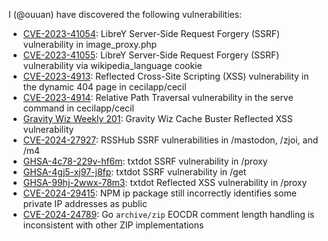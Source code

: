 I (@ouuan) have discovered the following vulnerabilities:

-   [CVE-2023-41054](https://nvd.nist.gov/vuln/detail/CVE-2023-41054): LibreY Server-Side Request Forgery (SSRF) vulnerability in image_proxy.php
-   [CVE-2023-41055](https://nvd.nist.gov/vuln/detail/CVE-2023-41055): LibreY Server-Side Request Forgery (SSRF) vulnerability via wikipedia_language cookie
-   [CVE-2023-4913](https://nvd.nist.gov/vuln/detail/CVE-2023-4913): Reflected Cross-Site Scripting (XSS) vulnerability in the dynamic 404 page in cecilapp/cecil
-   [CVE-2023-4914](https://nvd.nist.gov/vuln/detail/CVE-2023-4914): Relative Path Traversal vulnerability in the serve command in cecilapp/cecil
-   [Gravity Wiz Weekly 201](https://gravitywiz.com/gravity-wiz-weekly-201/): Gravity Wiz Cache Buster Reflected XSS vulnerability
-   [CVE-2024-27927](https://nvd.nist.gov/vuln/detail/CVE-2024-27927): RSSHub SSRF vulnerabilities in /mastodon, /zjoi, and /m4
-   [GHSA-4c78-229v-hf6m](https://github.com/TxtDot/txtdot/security/advisories/GHSA-4c78-229v-hf6m): txtdot SSRF vulnerability in /proxy
-   [GHSA-4gj5-xj97-j8fp](https://github.com/TxtDot/txtdot/security/advisories/GHSA-4gj5-xj97-j8fp): txtdot SSRF vulnerability in /get
-   [GHSA-99hj-2wwx-78m3](https://github.com/TxtDot/txtdot/security/advisories/GHSA-99hj-2wwx-78m3): txtdot Reflected XSS vulnerability in /proxy
-   [CVE-2024-29415](https://nvd.nist.gov/vuln/detail/CVE-2024-29415): NPM ip package still incorrectly identifies some private IP addresses as public
-   [CVE-2024-24789](https://nvd.nist.gov/vuln/detail/CVE-2024-24789): Go `archive/zip` EOCDR comment length handling is inconsistent with other ZIP implementations
